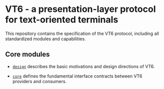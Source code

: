 # VT6 - a presentation-layer protocol for text-oriented terminals

This repository contains the specification of the VT6 protocol, including all
standardized modules and capabilities.

## Core modules

* [`design`](./spec/design.md) describes the basic motivations and design
  directions of VT6.

* [`core`](./spec/core1.md) defines the fundamental interface contracts between
  VT6 providers and consumers.
